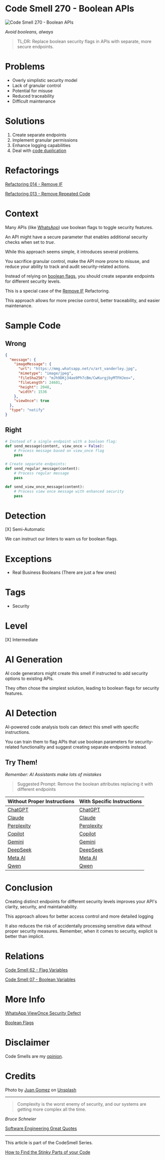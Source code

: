 # Code Smell 270 - Boolean APIs

![Code Smell 270 - Boolean APIs](Code%20Smell%20270%20-%20Boolean%20APIs.jpg)

*Avoid booleans, always*

> TL;DR: Replace boolean security flags in APIs with separate, more secure endpoints.

# Problems

- Overly simplistic security model
- Lack of granular control
- Potential for misuse
- Reduced traceability
- Difficult maintenance

# Solutions

1. Create separate endpoints
2. Implement granular permissions
3. Enhance logging capabilities
4. Deal with [code duplication](https://github.com/mcsee/Software-Design-Articles/tree/main/Articles/Refactorings/Refactoring%20013%20-%20Remove%20Repeated%20Code/readme.md)

# Refactorings

[Refactoring 014 - Remove IF](https://github.com/mcsee/Software-Design-Articles/tree/main/Articles/Refactorings/Refactoring%20014%20-%20Remove%20IF/readme.md)

[Refactoring 013 - Remove Repeated Code](https://github.com/mcsee/Software-Design-Articles/tree/main/Articles/Refactorings/Refactoring%20013%20-%20Remove%20Repeated%20Code/readme.md)

# Context

Many APIs (like [WhatsApp](https://medium.com/@TalBeerySec/once-and-forever-whatsapps-view-once-functionality-is-broken-302a508390b0)) use boolean flags to toggle security features.

An API might have a secure parameter that enables additional security checks when set to *true*. 

While this approach seems simple, it introduces several problems. 

You sacrifice granular control, make the API more prone to misuse, and reduce your ability to track and audit security-related actions.

Instead of relying on [boolean flags](https://github.com/mcsee/Software-Design-Articles/tree/main/Articles/Code%20Smells/Code%20Smell%2062%20-%20Flag%20Variables/readme.md), you should create separate endpoints for different security levels. 

This is a special case of the [Remove IF](https://github.com/mcsee/Software-Design-Articles/tree/main/Articles/Refactorings/Refactoring%20014%20-%20Remove%20IF/readme.md) Refactoring.

This approach allows for more precise control, better traceability, and easier maintenance.

# Sample Code

## Wrong

<!-- [Gist Url](https://gist.github.com/mcsee/6b2796c76d53e679606a484ed6317056) -->

```json
{
  "message": {
    "imageMessage": {
      "url": "https://mmg.whatsapp.net/v/art_vanderley.jpg",
      "mimetype": "image/jpeg",
      "fileSha256": "mJh9DKj34ao9Ph7cBm/CwKurgjbyMTFHJeo=",
      "fileLength": 24601,
      "height": 2048,
      "width": 1536
    },
    "viewOnce": true
  },
  "type": "notify"
}
```

## Right

<!-- [Gist Url](https://gist.github.com/mcsee/3a8b97427a1dc2300b737bbdf4d62a47) -->

```python
# Instead of a single endpoint with a boolean flag:
def send_message(content, view_once = False):
    # Process message based on view_once flag
    pass

# Create separate endpoints:
def send_regular_message(content):
    # Process regular message
    pass

def send_view_once_message(content):
    # Process view once message with enhanced security
    pass
```

# Detection

[X] Semi-Automatic 

We can instruct our linters to warn us for boolean flags.

# Exceptions

- Real Business Booleans (There are just a few ones)

# Tags

- Security

# Level

[X] Intermediate

# AI Generation

AI code generators might create this smell if instructed to add security options to existing APIs. 

They often chose the simplest solution, leading to boolean flags for security features.

# AI Detection

AI-powered code analysis tools can detect this smell with specific instructions.

You can train them to flag APIs that use boolean parameters for security-related functionality and suggest creating separate endpoints instead.

## Try Them!

*Remember: AI Assistants make lots of mistakes*

> Suggested Prompt: Remove the boolean attributes replacing it with different endpoints

| Without Proper Instructions    | With Specific Instructions |
| -------- | ------- |
| [ChatGPT](https://chat.openai.com/?q=Correct+and+explain+this+code%3A+%60%60%60json%0D%0A%7B%0D%0A++%22message%22%3A+%7B%0D%0A++++%22imageMessage%22%3A+%7B%0D%0A++++++%22url%22%3A+%22https%3A%2F%2Fmmg.whatsapp.net%2Fv%2Fart_vanderley.jpg%22%2C%0D%0A++++++%22mimetype%22%3A+%22image%2Fjpeg%22%2C%0D%0A++++++%22fileSha256%22%3A+%22mJh9DKj34ao9Ph7cBm%2FCwKurgjbyMTFHJeo%3D%22%2C%0D%0A++++++%22fileLength%22%3A+24601%2C%0D%0A++++++%22height%22%3A+2048%2C%0D%0A++++++%22width%22%3A+1536%0D%0A++++%7D%2C%0D%0A++++%22viewOnce%22%3A+true%0D%0A++%7D%2C%0D%0A++%22type%22%3A+%22notify%22%0D%0A%7D%0D%0A%60%60%60) | [ChatGPT](https://chat.openai.com/?q=Remove+the+boolean+attributes+replacing+it+with+different+endpoints%3A+%60%60%60json%0D%0A%7B%0D%0A++%22message%22%3A+%7B%0D%0A++++%22imageMessage%22%3A+%7B%0D%0A++++++%22url%22%3A+%22https%3A%2F%2Fmmg.whatsapp.net%2Fv%2Fart_vanderley.jpg%22%2C%0D%0A++++++%22mimetype%22%3A+%22image%2Fjpeg%22%2C%0D%0A++++++%22fileSha256%22%3A+%22mJh9DKj34ao9Ph7cBm%2FCwKurgjbyMTFHJeo%3D%22%2C%0D%0A++++++%22fileLength%22%3A+24601%2C%0D%0A++++++%22height%22%3A+2048%2C%0D%0A++++++%22width%22%3A+1536%0D%0A++++%7D%2C%0D%0A++++%22viewOnce%22%3A+true%0D%0A++%7D%2C%0D%0A++%22type%22%3A+%22notify%22%0D%0A%7D%0D%0A%60%60%60) |
| [Claude](https://claude.ai/new?q=Correct+and+explain+this+code%3A+%60%60%60json%0D%0A%7B%0D%0A++%22message%22%3A+%7B%0D%0A++++%22imageMessage%22%3A+%7B%0D%0A++++++%22url%22%3A+%22https%3A%2F%2Fmmg.whatsapp.net%2Fv%2Fart_vanderley.jpg%22%2C%0D%0A++++++%22mimetype%22%3A+%22image%2Fjpeg%22%2C%0D%0A++++++%22fileSha256%22%3A+%22mJh9DKj34ao9Ph7cBm%2FCwKurgjbyMTFHJeo%3D%22%2C%0D%0A++++++%22fileLength%22%3A+24601%2C%0D%0A++++++%22height%22%3A+2048%2C%0D%0A++++++%22width%22%3A+1536%0D%0A++++%7D%2C%0D%0A++++%22viewOnce%22%3A+true%0D%0A++%7D%2C%0D%0A++%22type%22%3A+%22notify%22%0D%0A%7D%0D%0A%60%60%60) | [Claude](https://claude.ai/new?q=Remove+the+boolean+attributes+replacing+it+with+different+endpoints%3A+%60%60%60json%0D%0A%7B%0D%0A++%22message%22%3A+%7B%0D%0A++++%22imageMessage%22%3A+%7B%0D%0A++++++%22url%22%3A+%22https%3A%2F%2Fmmg.whatsapp.net%2Fv%2Fart_vanderley.jpg%22%2C%0D%0A++++++%22mimetype%22%3A+%22image%2Fjpeg%22%2C%0D%0A++++++%22fileSha256%22%3A+%22mJh9DKj34ao9Ph7cBm%2FCwKurgjbyMTFHJeo%3D%22%2C%0D%0A++++++%22fileLength%22%3A+24601%2C%0D%0A++++++%22height%22%3A+2048%2C%0D%0A++++++%22width%22%3A+1536%0D%0A++++%7D%2C%0D%0A++++%22viewOnce%22%3A+true%0D%0A++%7D%2C%0D%0A++%22type%22%3A+%22notify%22%0D%0A%7D%0D%0A%60%60%60) |
| [Perplexity](https://www.perplexity.ai/?q=Correct+and+explain+this+code%3A+%60%60%60json%0D%0A%7B%0D%0A++%22message%22%3A+%7B%0D%0A++++%22imageMessage%22%3A+%7B%0D%0A++++++%22url%22%3A+%22https%3A%2F%2Fmmg.whatsapp.net%2Fv%2Fart_vanderley.jpg%22%2C%0D%0A++++++%22mimetype%22%3A+%22image%2Fjpeg%22%2C%0D%0A++++++%22fileSha256%22%3A+%22mJh9DKj34ao9Ph7cBm%2FCwKurgjbyMTFHJeo%3D%22%2C%0D%0A++++++%22fileLength%22%3A+24601%2C%0D%0A++++++%22height%22%3A+2048%2C%0D%0A++++++%22width%22%3A+1536%0D%0A++++%7D%2C%0D%0A++++%22viewOnce%22%3A+true%0D%0A++%7D%2C%0D%0A++%22type%22%3A+%22notify%22%0D%0A%7D%0D%0A%60%60%60) | [Perplexity](https://www.perplexity.ai/?q=Remove+the+boolean+attributes+replacing+it+with+different+endpoints%3A+%60%60%60json%0D%0A%7B%0D%0A++%22message%22%3A+%7B%0D%0A++++%22imageMessage%22%3A+%7B%0D%0A++++++%22url%22%3A+%22https%3A%2F%2Fmmg.whatsapp.net%2Fv%2Fart_vanderley.jpg%22%2C%0D%0A++++++%22mimetype%22%3A+%22image%2Fjpeg%22%2C%0D%0A++++++%22fileSha256%22%3A+%22mJh9DKj34ao9Ph7cBm%2FCwKurgjbyMTFHJeo%3D%22%2C%0D%0A++++++%22fileLength%22%3A+24601%2C%0D%0A++++++%22height%22%3A+2048%2C%0D%0A++++++%22width%22%3A+1536%0D%0A++++%7D%2C%0D%0A++++%22viewOnce%22%3A+true%0D%0A++%7D%2C%0D%0A++%22type%22%3A+%22notify%22%0D%0A%7D%0D%0A%60%60%60) |
| [Copilot](https://www.bing.com/chat?showconv=1&sendquery=1&q=Correct+and+explain+this+code%3A+%60%60%60json%0D%0A%7B%0D%0A++%22message%22%3A+%7B%0D%0A++++%22imageMessage%22%3A+%7B%0D%0A++++++%22url%22%3A+%22https%3A%2F%2Fmmg.whatsapp.net%2Fv%2Fart_vanderley.jpg%22%2C%0D%0A++++++%22mimetype%22%3A+%22image%2Fjpeg%22%2C%0D%0A++++++%22fileSha256%22%3A+%22mJh9DKj34ao9Ph7cBm%2FCwKurgjbyMTFHJeo%3D%22%2C%0D%0A++++++%22fileLength%22%3A+24601%2C%0D%0A++++++%22height%22%3A+2048%2C%0D%0A++++++%22width%22%3A+1536%0D%0A++++%7D%2C%0D%0A++++%22viewOnce%22%3A+true%0D%0A++%7D%2C%0D%0A++%22type%22%3A+%22notify%22%0D%0A%7D%0D%0A%60%60%60) | [Copilot](https://www.bing.com/chat?showconv=1&sendquery=1&q=Remove+the+boolean+attributes+replacing+it+with+different+endpoints%3A+%60%60%60json%0D%0A%7B%0D%0A++%22message%22%3A+%7B%0D%0A++++%22imageMessage%22%3A+%7B%0D%0A++++++%22url%22%3A+%22https%3A%2F%2Fmmg.whatsapp.net%2Fv%2Fart_vanderley.jpg%22%2C%0D%0A++++++%22mimetype%22%3A+%22image%2Fjpeg%22%2C%0D%0A++++++%22fileSha256%22%3A+%22mJh9DKj34ao9Ph7cBm%2FCwKurgjbyMTFHJeo%3D%22%2C%0D%0A++++++%22fileLength%22%3A+24601%2C%0D%0A++++++%22height%22%3A+2048%2C%0D%0A++++++%22width%22%3A+1536%0D%0A++++%7D%2C%0D%0A++++%22viewOnce%22%3A+true%0D%0A++%7D%2C%0D%0A++%22type%22%3A+%22notify%22%0D%0A%7D%0D%0A%60%60%60) |
| [Gemini](https://gemini.google.com/) | [Gemini](https://gemini.google.com/) | 
| [DeepSeek](https://chat.deepseek.com/) | [DeepSeek](https://chat.deepseek.com/) | 
| [Meta AI](https://www.meta.ai/chat) | [Meta AI](https://www.meta.ai/) | 
| [Qwen](https://chat.qwen.ai) | [Qwen](https://chat.qwen.ai) | 

# Conclusion

Creating distinct endpoints for different security levels improves your API's clarity, security, and maintainability. 

This approach allows for better access control and more detailed logging

It also reduces the risk of accidentally processing sensitive data without proper security measures. Remember, when it comes to security, explicit is better than implicit.

# Relations

[Code Smell 62 - Flag Variables](https://github.com/mcsee/Software-Design-Articles/tree/main/Articles/Code%20Smells/Code%20Smell%2062%20-%20Flag%20Variables/readme.md)

[Code Smell 07 - Boolean Variables](https://github.com/mcsee/Software-Design-Articles/tree/main/Articles/Code%20Smells/Code%20Smell%2007%20-%20Boolean%20Variables/readme.md)

# More Info

[WhatsApp ViewOnce Security Defect](https://medium.com/@TalBeerySec/once-and-forever-whatsapps-view-once-functionality-is-broken-302a508390b0)

[Boolean Flags](https://martinfowler.com/articles/feature-toggles.html)

# Disclaimer

Code Smells are my [opinion](https://github.com/mcsee/Software-Design-Articles/tree/main/Articles/Blogging/I%20Wrote%20More%20than%2090%20Articles%20on%202021%20Here%20is%20What%20I%20Learned/readme.md).

# Credits

Photo by [Juan Gomez](https://unsplash.com/@nosoylasonia) on [Unsplash](https://unsplash.com/photos/dandelion-flower-nv7nR9jwNGw)
    
* * *

> Complexity is the worst enemy of security, and our systems are getting more complex all the time.

_Bruce Schneier_
 
[Software Engineering Great Quotes](https://github.com/mcsee/Software-Design-Articles/tree/main/Articles/Quotes/Software%20Engineering%20Great%20Quotes/readme.md)

* * *

This article is part of the CodeSmell Series.

[How to Find the Stinky Parts of your Code](https://github.com/mcsee/Software-Design-Articles/tree/main/Articles/Code%20Smells/How%20to%20Find%20the%20Stinky%20parts%20of%20your%20Code/readme.md)